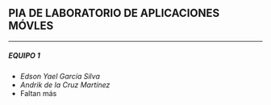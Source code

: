## PIA  DE LABORATORIO DE APLICACIONES MÓVLES ##

***

##### EQUIPO 1 #####

+ *Edson Yael García Silva*
+ *Andrik de la Cruz Martínez*
+ Faltan más